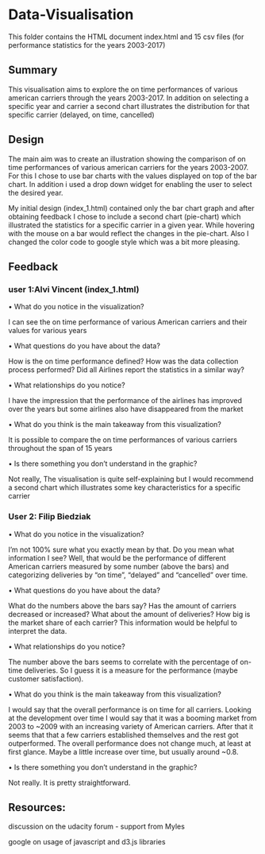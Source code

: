 # Data-Visualisation

This folder contains the HTML document index.html and 15 csv files (for performance statistics for the years 2003-2017)


## Summary 

This visualisation aims to explore the on time performances of various american carriers through the years 2003-2017. 
In addition on selecting a specific year and carrier a second chart illustrates the distribution for that specific carrier (delayed, on time, cancelled) 

## Design

The main aim was to create an illustration showing the comparison of on time performances of various american carriers for the years 2003-2007. For this I chose to use bar charts with the values displayed on top of the bar chart. In addition i used a drop down widget for 
enabling the user to select the desired year.  

My initial design (index_1.html)  contained only the bar chart graph and after obtaining feedback I chose to include a second chart 
(pie-chart) which illustrated the statistics for a specific carrier in a given year. While hovering with the mouse on a bar would reflect the changes in the pie-chart.  Also I changed the color code to google style which was a bit more pleasing. 

## Feedback 

### user 1:Alvi Vincent (index_1.html)
  
•	  What do you notice in the visualization?

I can see the on time performance of various American carriers and their values for various years 

•	What questions do you have about the data?

How is the on time performance defined?  How was the data collection process performed? Did all Airlines report the statistics in a similar way?

•	What relationships do you notice?

I have the impression that the performance of the airlines has improved over the years but some airlines also have disappeared from the market 

•	What do you think is the main takeaway from this visualization?

It is possible to compare the on time performances of various carriers throughout the span of 15 years 

•	Is there something you don’t understand in the graphic?

Not really, The visualisation is quite self-explaining but I would recommend a second chart which illustrates some key characteristics for a specific carrier


### User 2: Filip Biedziak
•	What do you notice in the visualization?

I’m not 100% sure what you exactly mean by that. Do you mean what information I see? Well, that would be the performance of different American carriers measured by some number (above the bars) and categorizing deliveries by “on time”, “delayed” and “cancelled” over time.

•	What questions do you have about the data?

What do the numbers above the bars say? Has the amount of carriers decreased or increased? What about the amount of deliveries? How big is the market share of each carrier? This information would be helpful to interpret the data.

•	What relationships do you notice?

The number above the bars seems to correlate with the percentage of on-time deliveries. So I guess it is a measure for the performance (maybe customer satisfaction).

•	What do you think is the main takeaway from this visualization?

I would say that the overall performance is on time for all carriers. Looking at the development over time I would say that it was a booming market from 2003 to ~2009 with an increasing variety of American carriers. After that it seems that that a few carriers established themselves and the rest got outperformed. The overall performance does not change much, at least at first glance. Maybe a little increase over time, but usually around ~0.8.

•	Is there something you don’t understand in the graphic?

Not really. It is pretty straightforward. 

## Resources: 

discussion on the udacity forum - support from Myles 

google on usage of javascript and d3.js libraries 
